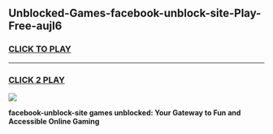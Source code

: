 
## Unblocked-Games-facebook-unblock-site-Play-Free-aujl6
<h3>
<a href="https://premium76.site?title=facebook-unblock-site&ref=18A1">CLICK TO PLAY</a></h3>
<hr>

<h3>
<a href="https://premium76.site?title=facebook-unblock-site&ref=18A1">CLICK 2 PLAY</a>
  
</h3>

<a href="https://premium76.site?title=facebook-unblock-site&ref=18A1"><img src="https://clearcache.store/games.png"></a>


**facebook-unblock-site games unblocked: Your Gateway to Fun and Accessible Online Gaming**
